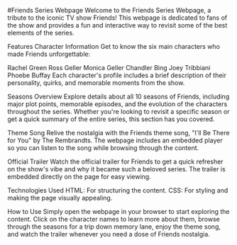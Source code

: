#Friends Series Webpage
Welcome to the Friends Series Webpage, a tribute to the iconic TV show Friends! This webpage is dedicated to fans of the show and provides a fun and interactive way to revisit some of the best elements of the series.

Features
Character Information
Get to know the six main characters who made Friends unforgettable:

Rachel Green
Ross Geller
Monica Geller
Chandler Bing
Joey Tribbiani
Phoebe Buffay
Each character's profile includes a brief description of their personality, quirks, and memorable moments from the show.

Seasons Overview
Explore details about all 10 seasons of Friends, including major plot points, memorable episodes, and the evolution of the characters throughout the series. Whether you're looking to revisit a specific season or get a quick summary of the entire series, this section has you covered.

Theme Song
Relive the nostalgia with the Friends theme song, "I'll Be There for You" by The Rembrandts. The webpage includes an embedded player so you can listen to the song while browsing through the content.

Official Trailer
Watch the official trailer for Friends to get a quick refresher on the show's vibe and why it became such a beloved series. The trailer is embedded directly on the page for easy viewing.

Technologies Used
HTML: For structuring the content.
CSS: For styling and making the page visually appealing.

How to Use
Simply open the webpage in your browser to start exploring the content. Click on the character names to learn more about them, browse through the seasons for a trip down memory lane, enjoy the theme song, and watch the trailer whenever you need a dose of Friends nostalgia.

